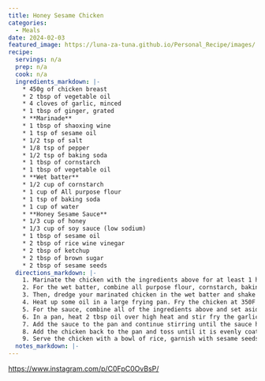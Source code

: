 ```yaml
---
title: Honey Sesame Chicken
categories: 
  - Meals
date: 2024-02-03
featured_image: https://luna-za-tuna.github.io/Personal_Recipe/images/
recipe:
  servings: n/a
  prep: n/a
  cook: n/a
  ingredients_markdown: |-
    * 450g of chicken breast
    * 2 tbsp of vegetable oil
    * 4 cloves of garlic, minced
    * 1 tbsp of ginger, grated
    * **Marinade**
    * 1 tbsp of shaoxing wine
    * 1 tsp of sesame oil
    * 1/2 tsp of salt
    * 1/8 tsp of pepper
    * 1/2 tsp of baking soda
    * 1 tbsp of cornstarch
    * 1 tbsp of vegetable oil
    * **Wet batter**
    * 1/2 cup of cornstarch
    * 1 cup of All purpose flour
    * 1 tsp of baking soda
    * 1 cup of water
    * **Honey Sesame Sauce**
    * 1/3 cup of honey
    * 1/3 cup of soy sauce (low sodium)
    * 1 tbsp of sesame oil
    * 2 tbsp of rice wine vinegar
    * 2 tbsp of ketchup
    * 2 tbsp of brown sugar
    * 2 tbsp of sesame seeds
  directions_markdown: |-
    1. Marinate the chicken with the ingredients above for at least 1 hour or overnight. Set aside.
    2. For the wet batter, combine all purpose flour, cornstarch, baking soda, water and mix.
    3. Then, dredge your marinated chicken in the wet batter and shake off excess.
    4. Heat up some oil in a large frying pan. Fry the chicken at 350F for 4-5 minutes or until golden brown. Set aside.
    5. For the sauce, combine all of the ingredients above and set aside.
    6. In a pan, heat 2 tbsp oil over high heat and stir fry the garlic and ginger until fragrant.
    7. Add the sauce to the pan and continue stirring until the sauce has thickened
    8. Add the chicken back to the pan and toss until it is evenly coated.
    9. Serve the chicken with a bowl of rice, garnish with sesame seeds, spring onions and enjoy!
  notes_markdown: |-
---
```

<https://www.instagram.com/p/C0FpC0OvBsP/>